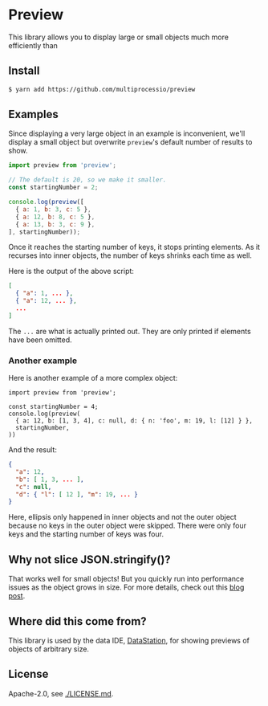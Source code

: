 # Preview

This library allows you to display large or small objects much more efficiently than

## Install

```bash
$ yarn add https://github.com/multiprocessio/preview
```

## Examples

Since displaying a very large object in an example is inconvenient,
we'll display a small object but overwrite `preview`'s default number
of results to show.

```javascript
import preview from 'preview';

// The default is 20, so we make it smaller.
const startingNumber = 2;

console.log(preview([
  { a: 1, b: 3, c: 5 },
  { a: 12, b: 8, c: 5 },
  { a: 13, b: 3, c: 9 },
], startingNumber));
```

Once it reaches the starting number of keys, it stops printing
elements. As it recurses into inner objects, the number of keys
shrinks each time as well.

Here is the output of the above script:

```json
[
  { "a": 1, ... },
  { "a": 12, ... },
  ...
]
```

The `...` are what is actually printed out. They are only printed if
elements have been omitted.

### Another example

Here is another example of a more complex object:

```
import preview from 'preview';

const startingNumber = 4;
console.log(preview(
  { a: 12, b: [1, 3, 4], c: null, d: { n: 'foo', m: 19, l: [12] } },
  startingNumber,
))
```

And the result:

```json
{
  "a": 12,
  "b": [ 1, 3, ... ],
  "c": null,
  "d": { "l": [ 12 ], "m": 19, ... }
}
```

Here, ellipsis only happened in inner objects and not the outer object
because no keys in the outer object were skipped. There were only four
keys and the starting number of keys was four.

## Why not slice JSON.stringify()?

That works well for small objects! But you quickly run into
performance issues as the object grows in size. For more details,
check out this [blog
post](https://datastation.multiprocess.io/blog/2021-07-15-writing-an-efficient-javascript-object-previewer.html).

## Where did this come from?

This library is used by the data IDE,
[DataStation](https://github.com/multiprocessio/datastation), for
showing previews of objects of arbitrary size.

## License

Apache-2.0, see [./LICENSE.md](./LICENSE.md).
